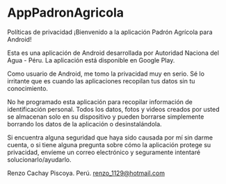 # AppPadronAgricola
Políticas de privacidad
¡Bienvenido a la aplicación Padrón Agrícola para Android!

Esta es una aplicación de Android desarrollada por Autoridad Naciona del Agua - Péru. La aplicación está disponible en Google Play.

Como usuario de Android, me tomo la privacidad muy en serio. Sé lo irritante que es cuando las aplicaciones recopilan tus datos sin tu conocimiento.

No he programado esta aplicación para recopilar información de identificación personal. Todos los datos, fotos y videos creados por usted se almacenan solo en su dispositivo y pueden borrarse simplemente borrando los datos de la aplicación o desinstalándola.

Si encuentra alguna seguridad que haya sido causada por mí sin darme cuenta, o si tiene alguna pregunta sobre cómo la aplicación protege su privacidad, envíeme un correo electrónico y seguramente intentaré solucionarlo/ayudarlo.

Renzo Cachay Piscoya. Perú. renzo_1129@hotmail.com
